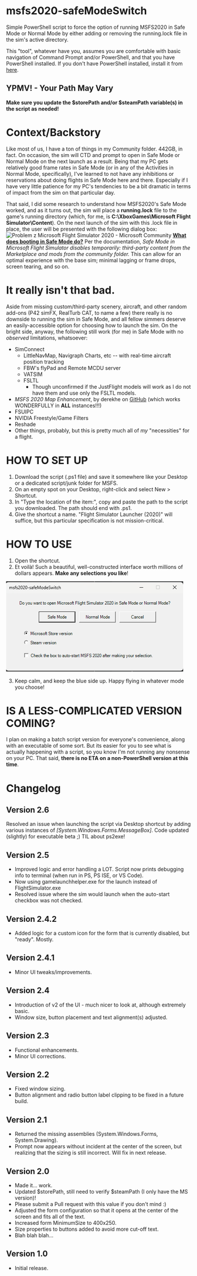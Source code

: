 # msfs2020-safeModeSwitch
Simple PowerShell script to force the option of running MSFS2020 in Safe Mode or Normal Mode by either adding or removing the running.lock file in the sim's active directory.

This "tool", whatever have you, assumes you are comfortable with basic navigation of Command Prompt and/or PowerShell, and that you have PowerShell installed. If you don't have PowerShell installed, install it from [here](https://learn.microsoft.com/en-us/powershell/scripting/install/installing-powershell-on-windows?view=powershell-7.4).

## YPMV! - Your Path May Vary
**Make sure you update the $storePath and/or $steamPath variable(s) in the script as needed!**


# Context/Backstory
Like most of us, I have a ton of things in my Community folder. 442GB, in fact.
On occasion, the sim will CTD and prompt to open in Safe Mode or Normal Mode on the next launch as a result. 
Being that my PC gets relatively good frame rates in Safe Mode (or in any of the Activities in Normal Mode, specifically), I've learned to not have any inhibitions or reservations about doing flights in Safe Mode here and there. Especially if I have very little patience for my PC's tendencies to be a bit dramatic in terms of impact from the sim on that particular day.

That said, I did some research to understand how MSFS2020's Safe Mode worked, and as it turns out, the sim will place a **running.lock** file to the game's running directory (which, for me, is **C:\XboxGames\Microsoft Flight Simulator\Content**). 
On the next launch of the sim with this .lock file in place, the user will be presented with the following dialog box:
![Problem z Microsoft Flight Simulator 2020 - Microsoft Community](https://filestore.community.support.microsoft.com/api/images/a29118b5-b472-4454-b175-b0a42233d7ac?upload=true)
**[What does booting in Safe Mode do?](https://flightsimulator.zendesk.com/hc/en-us/articles/4405893759378-Safe-Mode-FAQ)**
Per the documentation, *Safe Mode in Microsoft Flight Simulator disables temporarily: third-party content from the Marketplace and mods from the community folder.*
This can allow for an optimal experience with the base sim; minimal lagging or frame drops, screen tearing, and so on.

# It really isn't that bad.
Aside from missing custom/third-party scenery, aircraft, and other random add-ons (P42 simFX, RealTurb CAT, to name a few) there really is no downside to running the sim in Safe Mode, and all fellow simmers deserve an easily-accessible option for choosing how to launch the sim.
On the bright side, anyway, the following still work (for me) in Safe Mode with no *observed* limitations, whatsoever:
 - SimConnect
	 - LittleNavMap, Navigraph Charts, etc -- with real-time aircraft position tracking
	 - FBW's flyPad and Remote MCDU server
	 - VATSIM
	 - FSLTL
		 - Though unconfirmed if the JustFlight models will work as I do not have them and use only the FSLTL models.
 - *MSFS 2020 Map Enhancement*, by derekhe on [GitHub](https://github.com/derekhe/msfs2020-map-enhancement) (which works WONDERFULLY in **ALL** instances!!!)
 - FSUIPC
 - NVIDIA Freestyle/Game Filters
 - Reshade
 - Other things, probably, but this is pretty much all of *my* "necessities" for a flight.

# HOW TO SET UP
1. Download the script (.ps1 file) and save it somewhere like your Desktop or a dedicated script/junk folder for MSFS.
2. On an empty spot on your Desktop, right-click and select New > Shortcut.
3. In "Type the location of the item:", copy and paste the path to the script you downloaded. The path should end with .ps1.
4. Give the shortcut a name. "Flight Simulator Launcher (2020)" will suffice, but this particular specification is not mission-critical.
# HOW TO USE
1. Open the shortcut.
2. Et voilà! Such a beautiful, well-constructed interface worth millions of dollars appears. **Make any selections you like**!

![uiV2.png](https://raw.githubusercontent.com/teezyyoxo/msfs2020-safeModeSwitch/refs/heads/main/UI%20images/uiV2-sample.png)

3. Keep calm, and keep the blue side up. Happy flying in whatever mode you choose!

# IS A LESS-COMPLICATED VERSION COMING?
I plan on making a batch script version for everyone's convenience, along with an executable of some sort. But its easier for you to see what is actually happening with a script, so you know I'm not running any nonsense on your PC. That said, **there is no ETA on a non-PowerShell version at this time**.

# Changelog
## Version 2.6
Resolved an issue when launching the script via Desktop shortcut by adding various instances of *[System.Windows.Forms.MessageBox]*.
Code updated (slightly) for executable beta ;) TIL about ps2exe! 
## Version 2.5
 - Improved logic and error handling a LOT. Script now prints debugging info to terminal (when run in PS, PS ISE, or VS Code).
 - Now using gamelaunchhelper.exe for the launch instead of FlightSimulator.exe
 - Resolved issue where the sim would launch when the auto-start checkbox was not checked.
## Version 2.4.2
 - Added logic for a custom icon for the form that is currently disabled, but "ready". Mostly.
## Version 2.4.1
 - Minor UI tweaks/improvements.
## Version 2.4
 - Introduction of v2 of the UI - much nicer to look at, although extremely basic.
 - Window size, button placement and text alignment(s) adjusted.
## Version 2.3
 - Functional enhancements.
 - Minor UI corrections.
## Version 2.2
 - Fixed window sizing.
 - Button alignment and radio button label clipping to be fixed in a future build.
##  Version 2.1
 - Returned the missing assemblies (System.Windows.Forms, System.Drawing).
  - Prompt now appears without incident at the center of the screen, but realizing that the sizing is still incorrect. Will fix in next release.
## Version 2.0
 - Made it... work. 
 - Updated $storePath, still need to verify $steamPath (I only have the MS version)! 
 - Please submit a Pull request with this value if you don't mind :)
 - Adjusted the form configuration so that it opens at the center of the screen and fits all of the text.
 - Increased form MinimumSize to 400x250.
 - Size properties to buttons added to avoid more cut-off text.
 - Blah blah blah...
## Version 1.0
 - Initial release.
